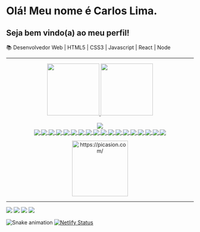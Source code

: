 <h1>Olá! Meu nome é Carlos Lima.</h1>
<h2>Seja bem vindo(a) ao meu perfil!</h2>
📚 Desenvolvedor Web | HTML5 | CSS3 | Javascript | React | Node <br>

<hr>
<div align="center">
  <a href="https://https://github.com/Carlosdevprog">
  <img height="140em" src="https://github-readme-stats.vercel.app/api?username=Carlosdevprog&show_icons=true&theme=codeSTACKr&include_all_commits=false&count_private=false"/>
  <img height="140em" src="https://github-readme-stats.vercel.app/api/top-langs/?username=Carlosdevprog&layout=compact&langs_count=7&theme=codeSTACKr"/>
</div>
<div style="display: inline_block" align="center"><br>
  <img align="center" src="https://img.shields.io/badge/HTML5-E34F26?style=for-the-badge&logo=html5&logoColor=white"> <br>
  <img align="center" src="https://img.shields.io/badge/CSS3-1572B6?style=for-the-badge&logo=css3&logoColor=white">
  <img align="center" src="https://img.shields.io/badge/JavaScript-323330?style=for-the-badge&logo=javascript&logoColor=F7DF1E">
  <img align="center" src="https://img.shields.io/badge/Node.js-43853D?style=for-the-badge&logo=node.js&logoColor=white" />
  <img align="center" src="https://img.shields.io/badge/TypeScript-007ACC?style=for-the-badge&logo=typescript&logoColor=white" />
  <img align="center" src="https://img.shields.io/badge/Express.js-404D59?style=for-the-badge" />
  <img align="center" src="https://img.shields.io/badge/React-20232A?style=for-the-badge&logo=react&logoColor=61DAFB" />
  <img align="center" src="https://img.shields.io/badge/styled--components-DB7093?style=for-the-badge&logo=styled-components&logoColor=white" />
  <img align="center" src="https://img.shields.io/badge/React_Router-CA4245?style=for-the-badge&logo=react-router&logoColor=white" />
  <img align="center" src="https://img.shields.io/badge/Material--UI-0081CB?style=for-the-badge&logo=material-ui&logoColor=white" />
  <img align="center" src="https://img.shields.io/badge/Redux-593D88?style=for-the-badge&logo=redux&logoColor=white" />
  <img align="center" src="https://img.shields.io/badge/MongoDB-4EA94B?style=for-the-badge&logo=mongodb&logoColor=white" />
  <img align="center" src="https://img.shields.io/badge/Firebase-F29D0C?style=for-the-badge&logo=firebase&logoColor=white" />
  <img align="center" src="https://img.shields.io/badge/Docker-2496ED?style=for-the-badge&logo=docker&logoColor=white" />
  <img align="center" src="https://img.shields.io/badge/PostgreSQL-316192?style=for-the-badge&logo=postgresql&logoColor=white" />
  <img align="center" src="https://img.shields.io/badge/Netlify-00C7B7?style=for-the-badge&logo=netlify&logoColor=white" />
  <img align="center" src="https://img.shields.io/badge/Heroku-430098?style=for-the-badge&logo=heroku&logoColor=white" />
  <img align="center" src="https://img.shields.io/badge/Git-E34F26?style=for-the-badge&logo=git&logoColor=white" />
  <img align="center" src="https://img.shields.io/badge/Windows-017AD7?style=for-the-badge&logo=windows&logoColor=white" />
  
  <a href="https://picasion.com/"><img src="https://i.picasion.com/pic92/568b991f16df8423d9b1ec57a29ad8af.gif"  width="150" height="150" border="0" alt="https://picasion.com/" /></a><br /><a href="https://picasion.com/"></a>
  </div> 
  
<hr>
  
<div> 
  <a href="https://www.instagram.com/carlos.etl/" target="_blank"><img src="https://img.shields.io/badge/-Instagram-%23E4405F?style=for-the-badge&logo=instagram&logoColor=white" target="_blank"></a>
  <a href = "mailto:edulima.bcb@hotmail.com"><img src="https://img.shields.io/badge/Microsoft_Outlook-0078D4?style=for-the-badge&logo=microsoft-outlook&logoColor=white" target="_blank"></a>
  <a href="https://www.linkedin.com/in/carlos-etl/" target="_blank"><img src="https://img.shields.io/badge/-LinkedIn-%230077B5?style=for-the-badge&logo=linkedin&logoColor=white" target="_blank"></a> 
  <a href="https://api.whatsapp.com/send?phone=+558199003257&text=Olá" target="_blank"><img src="https://img.shields.io/badge/WhatsApp-25D366?style=for-the-badge&logo=whatsapp&logoColor=white" target="_blank"></a>
 
![Snake animation](https://github.com/Carlosdevprog/Carlosdevprog/blob/output/github-contribution-grid-snake.svg)
[![Netlify Status](https://api.netlify.com/api/v1/badges/4b35ea34-82e0-44fa-ab5e-d0a702ea675a/deploy-status)](https://app.netlify.com/sites/mytodolistblue/deploys)  
 
</div>
